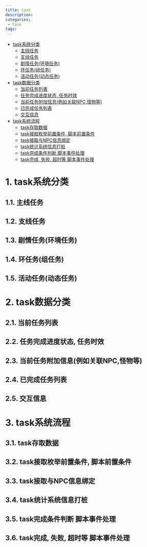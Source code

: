 ```yaml
---
title: task
description:
categories:
 - task
tags:
---
```

<!-- TOC -->

- [task系统分类](#task系统分类)
    - [主线任务](#主线任务)
    - [支线任务](#支线任务)
    - [剧情任务(环境任务)](#剧情任务环境任务)
    - [环任务(组任务)](#环任务组任务)
    - [活动任务(动态任务)](#活动任务动态任务)
- [task数据分类](#task数据分类)
    - [当前任务列表](#当前任务列表)
    - [任务完成进度状态, 任务时效](#任务完成进度状态-任务时效)
    - [当前任务附加信息(例如关联NPC,怪物等)](#当前任务附加信息例如关联npc怪物等)
    - [已完成任务列表](#已完成任务列表)
    - [交互信息](#交互信息)
- [task系统流程](#task系统流程)
    - [task存取数据](#task存取数据)
    - [task接取枚举前置条件, 脚本前置条件](#task接取枚举前置条件-脚本前置条件)
    - [task接取与NPC信息绑定](#task接取与npc信息绑定)
    - [task统计系统信息打桩](#task统计系统信息打桩)
    - [task完成条件判断 脚本事件处理](#task完成条件判断-脚本事件处理)
    - [task完成, 失败, 超时等 脚本事件处理](#task完成-失败-超时等-脚本事件处理)

<!-- /TOC -->

# 1. task系统分类

## 1.1. 主线任务

## 1.2. 支线任务

## 1.3. 剧情任务(环境任务)

## 1.4. 环任务(组任务)

## 1.5. 活动任务(动态任务)

# 2. task数据分类

## 2.1. 当前任务列表

## 2.2. 任务完成进度状态, 任务时效

## 2.3. 当前任务附加信息(例如关联NPC,怪物等)

## 2.4. 已完成任务列表

## 2.5. 交互信息

# 3. task系统流程

## 3.1. task存取数据

## 3.2. task接取枚举前置条件, 脚本前置条件

## 3.3. task接取与NPC信息绑定

## 3.4. task统计系统信息打桩

## 3.5. task完成条件判断 脚本事件处理

## 3.6. task完成, 失败, 超时等 脚本事件处理
